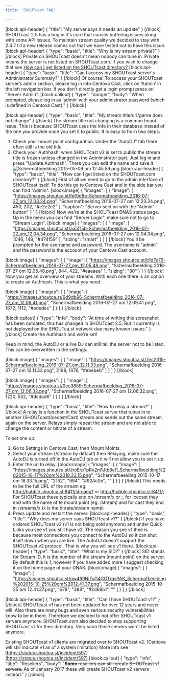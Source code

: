 ```yaml
---
title: "SHOUTcast FAQ"

---
```

[block:api-header]
{
  "title": "My server says it needs an update"
}
[/block]
SHOUTcast 2.5 has a bug in it's core that causes buffering issues along with some API issues. To maintain stream quality we decided to stay with 2.4.7 till a new release comes out that we have tested not to have this issue.
[block:api-header]
{
  "type": "basic",
  "title": "Why is my stream private?"
}
[/block]
Private on SHOUTcast doesn't mean nobody can tune in. Private means the server is not listed on SHOUTcast.com. If you wish to change that see [How can I get listed on the SHOUTcast directory?](https://docs.shoutca.st/docs/shoutcast-faq#how-can-i-get-listed-on-the-shoutcast-directory)
[block:api-header]
{
  "type": "basic",
  "title": "Can I access my SHOUTcast server's Administrator Summary?"
}
[/block]
Of course! To access your SHOUTcast server’s admin section, please log in into Centova Cast, click on ‘Admin’ in the left navigation bar. If you don't directly get a login prompt press on "Server Admin".
[block:callout]
{
  "type": "danger",
  "body": "When prompted, please log in as ‘admin’ with your administrator password (which is defined in Centova Cast)."
}
[/block]

[block:api-header]
{
  "type": "basic",
  "title": "My stream title/url/genre does not change"
}
[/block]
The stream title not changing is a common heard issue. This is because SHOUTcast uses the info in their database instead of the one you provide once you set it to public. It is easy to fix in two steps:

1) Check your mount point configuration. Under the "AutoDJ" tab there often still is the old title.
2) Check your Authhash: when SHOUTcast v2 is set to public the stream title is frozen unless changed in the Administrator part. Just log in and press "Update Authhash". There you can edit the name and save it.
![Schermafbeelding 2015-05-09 om 12.45.59.png](https://i.imgur.com/wJ2ec4K.png)
[block:api-header]
{
  "type": "basic",
  "title": "How can I get listed on the SHOUTcast.com directory?"
}
[/block]
First of all we need to go to the admin interface of SHOUTcast itself. To do this go to Centova Cast and in the side bar you can find "Admin". 
[block:image]
{
  "images": [
    {
      "image": [
        "https://images.shoutca.st/fef0d8e-Schermafbeelding_2016-07-27_om_12.03.24.png",
        "Schermafbeelding 2016-07-27 om 12.03.24.png",
        450,
        202,
        "#e2e2e2"
      ],
      "caption": "Server section with the \"Admin\" button"
    }
  ]
}
[/block]
Now we're at the SHOUTcast DNAS status page. Up in the menu you can find "Server Login", make sure not to go to "Stream Login".
[block:image]
{
  "images": [
    {
      "image": [
        "https://images.shoutca.st/aa5f15b-Schermafbeelding_2016-07-27_om_12.04.34.png",
        "Schermafbeelding 2016-07-27 om 12.04.34.png",
        1046,
        148,
        "#474f59"
      ],
      "sizing": "smart"
    }
  ]
}
[/block]
You'll be prompted for the username and password. The username is "admin" and the password is the account of your Centova Cast account.

[block:image]
{
  "images": [
    {
      "image": [
        "https://images.shoutca.st/b1d7e79-Schermafbeelding_2016-07-27_om_12.05.48.png",
        "Schermafbeelding 2016-07-27 om 12.05.48.png",
        844,
        422,
        "#eaeaea"
      ],
      "sizing": "80"
    }
  ]
}
[/block]
Now you get an overview of your streams. With each one there is an option to create an Authhash. This is what you need.

[block:image]
{
  "images": [
    {
      "image": [
        "https://images.shoutca.st/6d9db96-Schermafbeelding_2016-07-27_om_12.09.41.png",
        "Schermafbeelding 2016-07-27 om 12.09.41.png",
        1672,
        1112,
        "#ededec"
      ]
    }
  ]
}
[/block]

[block:callout]
{
  "type": "info",
  "body": "At time of writing this screenshot has been outdated, this has changed in SHOUTcast 2.5. But it currently is not deployed on the SHOUTca.st network due many known issues."
}
[/block]
Create the Authhash and we're set!

Keep in mind, the AutoDJ or a live DJ can still tell the server not to be listed. This can be overwritten in the settings.


[block:image]
{
  "images": [
    {
      "image": [
        "https://images.shoutca.st/7ec2315-Schermafbeelding_2016-07-27_om_12.11.33.png",
        "Schermafbeelding 2016-07-27 om 12.11.33.png",
        2198,
        1076,
        "#ebebeb"
      ]
    }
  ]
}
[/block]

[block:image]
{
  "images": [
    {
      "image": [
        "https://images.shoutca.st/0cc3859-Schermafbeelding_2016-07-27_om_12.06.32.png",
        "Schermafbeelding 2016-07-27 om 12.06.32.png",
        1220,
        552,
        "#dcdad6"
      ]
    }
  ]
}
[/block]

[block:api-header]
{
  "type": "basic",
  "title": "How to relay a stream?"
}
[/block]
A relay is a function in the SHOUTcast server that tunes in to another (SHOUTcast/Icecast/Cast) stream and sends out the same stream again on the server. Relays simply repeat the stream and are not able to change the content or bitrate of a stream.

To set one up:
1) Go to Settings in Centova Cast, then Mount Moints. 
2) Select your stream (/stream by default) then Relaying, make sure the AutoDJ is turned off in the AutoDJ tab or it will not allow you to set it up.
3) Enter the url to relay. 
[block:image]
{
  "images": [
    {
      "image": [
        "https://images.shoutca.st/JroErpTpRv2m1Jtb8eI1_Schermafbeelding%202015-10-17%20om%2018.33.15.png",
        "Schermafbeelding 2015-10-17 om 18.33.15.png",
        "2162",
        "994",
        "#924c0e",
        ""
      ]
    }
  ]
}
[/block]
This needs to be the full URL of the stream eg. http://hubble.shoutca.st:8411/stream/1 or http://hubble.shoutca.st:8411/;
For SHOUTcast these typically end on  /stream/x or ;, for Icecast they end with the name of te mount point (eg. /stream) and for cast they end in /streams/x (x is the bitrate/stream name)
4) Press update and restart the server.
[block:api-header]
{
  "type": "basic",
  "title": "Why does my server says SHOUTcast v1?"
}
[/block]
If you have ordered SHOUTcast v2 (v1 is not being sold anymore) and under Quick Links you see v1 you still have v2. The reason you see v1 thee is because most connections you connect to the AutoDJ so it can shut itself down when you are live. The AutoDJ doesn't support the SHOUTcast v2 protocol. That is why you will see v1 there.
[block:api-header]
{
  "type": "basic",
  "title": "What is my SID?"
}
[/block]
SID stands for Stream ID, it is the number of the stream (mount point) on the server. By default this is 1, however if you have added more I suggest checking it on the home page of your DNAS.
[block:image]
{
  "images": [
    {
      "image": [
        "https://images.shoutca.st/pw499NjTsG4GOTrqsPAK_Schermafbeelding%202015-10-25%20om%2012.41.37.png",
        "Schermafbeelding 2015-10-25 om 12.41.37.png",
        "678",
        "388",
        "#2d69b1",
        ""
      ]
    }
  ]
}
[/block]

[block:api-header]
{
  "type": "basic",
  "title": "Can I have SHOUTcast v1?"
}
[/block]
SHOUTcast v1 has not been updated for over 12 years and never will. Also there are many bugs and even serious security vulnerabilities know to be in there. Therefore we decided to not offer SHOUTcast v1 servers anymore. 
SHOUTcast.com also decided to stop supporting SHOUTcast v1 for their directory. Very soon these servers won't be listed anymore.

Existing SHOUTcast v1 clients are migrated over to SHOUTcast v2. (Centova will still indicate v1 as of a system limitation) More info see [https://status.shoutca.st/incident/597](https://status.shoutca.st/incident/597)
[block:callout]
{
  "type": "info",
  "title": "Resellers",
  "body": "~~**Some** resellers can still create SHOUTcast v1 servers.~~ As of January 2017 these will create SHOUTcast v2 servers instead."
}
[/block]